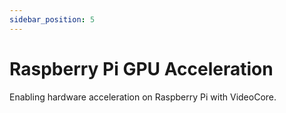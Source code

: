```yaml
---
sidebar_position: 5
---
```


# Raspberry Pi GPU Acceleration

Enabling hardware acceleration on Raspberry Pi with VideoCore.
